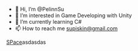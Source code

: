 - 👋 Hi, I’m @PelinnSu
- 👀 I’m interested in Game Developing with Unity
- 🌱 I’m currently learning C#
- 📫 How to reach me supiskin@gmail.com

[SPace](https://github.com/PelinnSu/SpaceShooter)asdasdas
